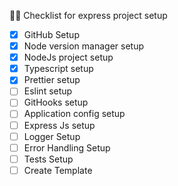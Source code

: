 🧑‍💻 Checklist for express project setup

- [x] GitHub Setup
- [x] Node version manager setup
- [x] NodeJs project setup
- [x] Typescript setup
- [X] Prettier setup
- [ ] Eslint setup
- [ ] GitHooks setup
- [ ] Application config setup
- [ ] Express Js setup
- [ ] Logger Setup
- [ ] Error Handling Setup
- [ ] Tests Setup
- [ ] Create Template
